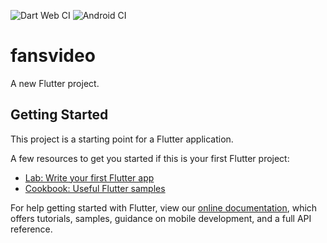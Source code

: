 ![Dart Web CI](https://github.com/fansvideo/fansvideo/workflows/Dart%20Web%20CI/badge.svg) ![Android CI](https://github.com/fansvideo/fansvideo/workflows/Android%20CI/badge.svg)

# fansvideo

A new Flutter project.

## Getting Started

This project is a starting point for a Flutter application.

A few resources to get you started if this is your first Flutter project:

- [Lab: Write your first Flutter app](https://flutter.dev/docs/get-started/codelab)
- [Cookbook: Useful Flutter samples](https://flutter.dev/docs/cookbook)

For help getting started with Flutter, view our
[online documentation](https://flutter.dev/docs), which offers tutorials,
samples, guidance on mobile development, and a full API reference.
